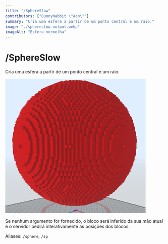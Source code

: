 ```yaml
---
title: "/SphereSlow"
contributors: ["BunnyNabbit \"Aon\""]
summary: "Cria uma esfera a partir de um ponto central e um raio."
image: "./sphereslow-output.webp"
imageAlt: "Esfera vermelha"
---
```


# /SphereSlow

Cria uma esfera a partir de um ponto central e um raio.

![Esfera vermelha](./sphereslow-output.webp)

Se nenhum argumento for fornecido, o bloco será inferido da sua mão atual e o servidor pedirá interativamente as posições dos blocos.

Aliases: `/sphere`, `/sp`